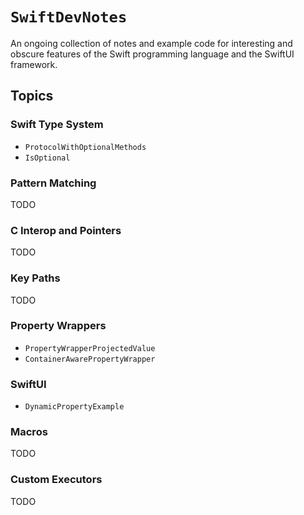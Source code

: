# ``SwiftDevNotes``

An ongoing collection of notes and example code for interesting and obscure features
of the Swift programming language and the SwiftUI framework.

## Topics

### Swift Type System

- ``ProtocolWithOptionalMethods``
- ``IsOptional``

### Pattern Matching

TODO

### C Interop and Pointers

TODO

### Key Paths

TODO

### Property Wrappers

- ``PropertyWrapperProjectedValue``
- ``ContainerAwarePropertyWrapper``

### SwiftUI

- ``DynamicPropertyExample``

### Macros

TODO

### Custom Executors

TODO
